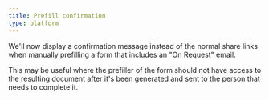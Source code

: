 ```yaml
---
title: Prefill confirmation
type: platform
---
```


We'll now display a confirmation message instead of the normal share links when manually prefilling a form that includes an "On Request" email.

This may be useful where the prefiller of the form should not have access to the resulting document after it's been generated and sent to the person that needs to complete it.